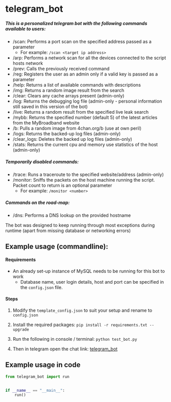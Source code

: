 # telegram_bot

##### This is a personalized telegram bot with the following commands available to users: 

- /scan: Performs a port scan on the specified address passed as a parameter 
    - For example: `/scan <target ip address>`
- /arp: Performs a network scan for all the devices connected to the script hosts network
- /prev: Calls the previously received command
- /reg: Registers the user as an admin only if a valid key is passed as a parameter
- /help: Returns a list of available commands with descriptions
- /img: Returns a random image result from the search
- /clear: Clears any cache arrays present (admin-only)
- /log: Returns the debugging log file (admin-only - personal information still saved in this version of the bot)
- /live: Returns a random result from the specified live leak search
- /mybb: Returns the specified number (default 5) of the latest articles from the MyBroadband website
- /b: Pulls a random image from 4chan.org/b (use at own peril)
- /logs: Returns the backed-up log files (admin-only)
- /clear_logs: Deletes the backed up log files (admin-only)
- /stats: Returns the current cpu and memory use statistics of the host (admin-only)

##### Temporarily disabled commands:

- /trace: Runs a traceroute to the specified website/address (admin-only)
- /monitor: Sniffs the packets on the host machine running the script. Packet count to return is an optional parameter 
    - For example: `/monitor <number>`
    
##### Commands on the road-map:
- /dns: Performs a DNS lookup on the provided hostname

The bot was designed to keep running through most exceptions during runtime (apart from missing database or networking errors)

## Example usage (commandline): 

#### Requirements
- An already set-up instance of MySQL needs to be running for this bot to work 
    - Database name, user login details, host and port can be specified in the `config.json` file.

#### Steps
1. Modify the `template_config.json` to suit your setup and rename to `config.json`

2. Install the required packages: `pip install -r requirements.txt --upgrade`

3. Run the following in console / terminal: `python test_bot.py`

4. Then in telegram open the chat link: [telegram_bot](https://t.me/thotman_test_bot)

## Example usage in code
```python
from telegram_bot import run


if __name__ == "__main__":
    run()

```
